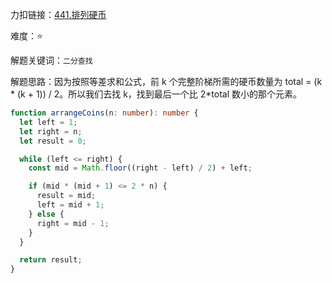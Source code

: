 力扣链接：<a href="https://leetcode.cn/problems/arranging-coins/description/" target="_blank">441.排列硬币</a>

难度：⭐ <br/>

解题关键词：`二分查找`<br />

解题思路：因为按照等差求和公式，前 k 个完整阶梯所需的硬币数量为 total = (k * (k + 1)) / 2。所以我们去找 k，找到最后一个比 2*total 数小的那个元素。<br />

```typescript
function arrangeCoins(n: number): number {
  let left = 1;
  let right = n;
  let result = 0;

  while (left <= right) {
    const mid = Math.floor((right - left) / 2) + left;

    if (mid * (mid + 1) <= 2 * n) {
      result = mid;
      left = mid + 1;
    } else {
      right = mid - 1;
    }
  }

  return result;
}
```
